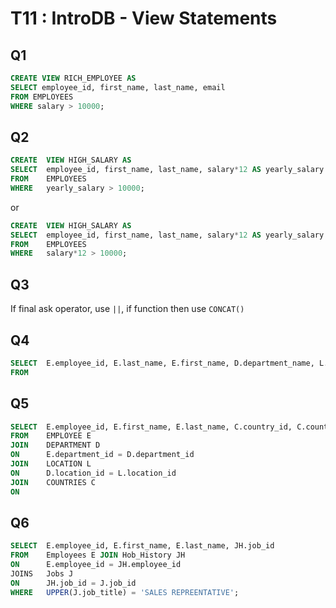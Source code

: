 # T11 : IntroDB - View Statements

## Q1

```sql
CREATE VIEW RICH_EMPLOYEE AS
SELECT employee_id, first_name, last_name, email
FROM EMPLOYEES 
WHERE salary > 10000;
```

## Q2

```sql
CREATE 	VIEW HIGH_SALARY AS
SELECT 	employee_id, first_name, last_name, salary*12 AS yearly_salary
FROM 	EMPLOYEES
WHERE	yearly_salary > 10000;
```

or 

```sql
CREATE 	VIEW HIGH_SALARY AS
SELECT 	employee_id, first_name, last_name, salary*12 AS yearly_salary
FROM 	EMPLOYEES
WHERE	salary*12 > 10000;
```



## Q3

If final ask operator, use `||`, if function then use `CONCAT()`

## Q4

```sql
SELECT 	E.employee_id, E.last_name, E.first_name, D.department_name, L.state_province
FROM	
```

## Q5

```sql
SELECT 	E.employee_id, E.first_name, E.last_name, C.country_id, C.country_name
FROM 	EMPLOYEE E 
JOIN 	DEPARTMENT D
ON 		E.department_id = D.department_id
JOIN 	LOCATION L
ON		D.location_id = L.location_id
JOIN 	COUNTRIES C
ON

```



## Q6

```sql
SELECT 	E.employee_id, E.first_name, E.last_name, JH.job_id
FROM	Employees E JOIN Hob_History JH
ON 		E.employee_id = JH.employee_id
JOINS	Jobs J 
ON 		JH.job_id = J.job_id
WHERE	UPPER(J.job_title) = 'SALES REPREENTATIVE';
```

